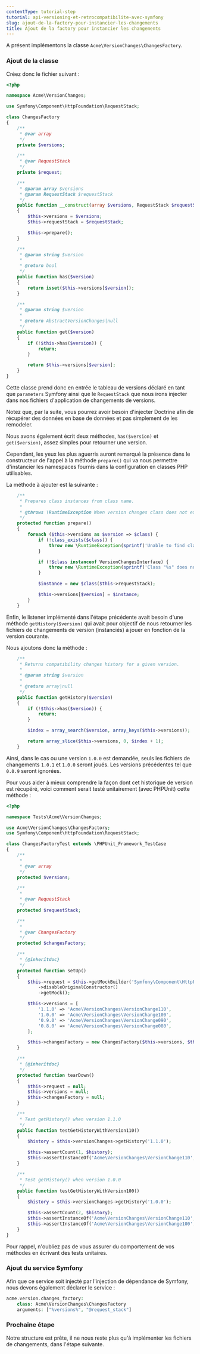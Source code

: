 ```yaml
---
contentType: tutorial-step
tutorial: api-versioning-et-retrocompatibilite-avec-symfony
slug: ajout-de-la-factory-pour-instancier-les-changements
title: Ajout de la factory pour instancier les changements
---
```


A présent implémentons la classe `Acme\VersionChanges\ChangesFactory`.

### Ajout de la classe

Créez donc le fichier suivant :

```php
<?php

namespace Acme\VersionChanges;

use Symfony\Component\HttpFoundation\RequestStack;

class ChangesFactory
{
    /**
     * @var array
     */
    private $versions;

    /**
     * @var RequestStack
     */
    private $request;

    /**
     * @param array $versions
     * @param RequestStack $requestStack
     */
    public function __construct(array $versions, RequestStack $requestStack)
    {
        $this->versions = $versions;
        $this->requestStack = $requestStack;

        $this->prepare();
    }

    /**
     * @param string $version
     *
     * @return bool
     */
    public function has($version)
    {
        return isset($this->versions[$version]);
    }

    /**
     * @param string $version
     *
     * @return AbstractVersionChanges|null
     */
    public function get($version)
    {
        if (!$this->has($version)) {
            return;
        }

        return $this->versions[$version];
    }
}
```

Cette classe prend donc en entrée le tableau de versions déclaré en tant que `parameters` Symfony ainsi que le `RequestStack` que nous irons injecter dans nos fichiers d'application de changements de versions.

Notez que, par la suite, vous pourrez avoir besoin d'injecter Doctrine afin de récupérer des données en base de données et pas simplement de les remodeler.

Nous avons également écrit deux méthodes, `has($version)` et `get($version)`, assez simples pour retourner une version.

Cependant, les yeux les plus aguerris auront remarqué la présence dans le constructeur de l'appel à la méthode `prepare()` qui va nous permettre d'instancier les namespaces fournis dans la configuration en classes PHP utilisables.

La méthode à ajouter est la suivante :

```php
    /**
     * Prepares class instances from class name.
     *
     * @throws \RuntimeException When version changes class does not exist or does not implement VersionChangesInterface.
     */
    protected function prepare()
    {
        foreach ($this->versions as $version => $class) {
            if (!class_exists($class)) {
                throw new \RuntimeException(sprintf('Unable to find class "%s".', $class));
            }

            if (!$class instanceof VersionChangesInterface) {
                throw new \RuntimeException(sprintf('Class "%s" does not implement VersionChangesInterface.', $class));
            }

            $instance = new $class($this->requestStack);

            $this->versions[$version] = $instance;
        }
    }
```

Enfin, le listener implémenté dans l'étape précédente avait besoin d'une méthode `getHistory($version)` qui avait pour objectif de nous retourner les fichiers de changements de version (instanciés) à jouer en fonction de la version courante.

Nous ajoutons donc la méthode :

```php
    /**
     * Returns compatibility changes history for a given version.
     *
     * @param string $version
     *
     * @return array|null
     */
    public function getHistory($version)
    {
        if (!$this->has($version)) {
            return;
        }

        $index = array_search($version, array_keys($this->versions));

        return array_slice($this->versions, 0, $index + 1);
    }
```

Ainsi, dans le cas ou une version `1.0.0` est demandée, seuls les fichiers de changements `1.0.1` et `1.0.0` seront joués. Les versions précédentes tel que `0.0.9` seront ignorées.

Pour vous aider à mieux comprendre la façon dont cet historique de version est récupéré, voici comment serait testé unitairement (avec PHPUnit) cette méthode :

```php
<?php

namespace Tests\Acme\VersionChanges;

use Acme\VersionChanges\ChangesFactory;
use Symfony\Component\HttpFoundation\RequestStack;

class ChangesFactoryTest extends \PHPUnit_Framework_TestCase
{
    /**
     *
     * @var array
     */
    protected $versions;

    /**
     *
     * @var RequestStack
     */
    protected $requestStack;

    /**
     *
     * @var ChangesFactory
     */
    protected $changesFactory;

    /**
     * {@inheritdoc}
     */
    protected function setUp()
    {
        $this->request = $this->getMockBuilder('Symfony\Component\HttpFoundation\RequestStack')
            ->disableOriginalConstructor()
            ->getMock();

        $this->versions = [
            '1.1.0' => 'Acme\VersionChanges\VersionChange110',
            '1.0.0' => 'Acme\VersionChanges\VersionChange100',
            '0.9.0' => 'Acme\VersionChanges\VersionChange090',
            '0.8.0' => 'Acme\VersionChanges\VersionChange080',
        ];

        $this->changesFactory = new ChangesFactory($this->versions, $this->requestStack);
    }

    /**
     * {@inheritdoc}
     */
    protected function tearDown()
    {
        $this->request = null;
        $this->versions = null;
        $this->changesFactory = null;
    }

    /**
     * Test getHistory() when version 1.1.0
     */
    public function testGetHistoryWithVersion110()
    {
        $history = $this->versionChanges->getHistory('1.1.0');

        $this->assertCount(1, $history);
        $this->assertInstanceOf('Acme\VersionChanges\VersionChange110', $history[0]);
    }

    /**
     * Test getHistory() when version 1.0.0
     */
    public function testGetHistoryWithVersion100()
    {
        $history = $this->versionChanges->getHistory('1.0.0');

        $this->assertCount(2, $history);
        $this->assertInstanceOf('Acme\VersionChanges\VersionChange110', $history[0]);
        $this->assertInstanceOf('Acme\VersionChanges\VersionChange100', $history[1]);
    }
}
```

Pour rappel, n'oubliez pas de vous assurer du comportement de vos méthodes en écrivant des tests unitaires.

### Ajout du service Symfony

Afin que ce service soit injecté par l'injection de dépendance de Symfony, nous devons également déclarer le service :

```php
acme.version.changes_factory:
    class: Acme\VersionChanges\ChangesFactory
    arguments: ["%versions%", "@request_stack"]
```

### Prochaine étape

Notre structure est prête, il ne nous reste plus qu'à implémenter les fichiers de changements, dans l'étape suivante.

